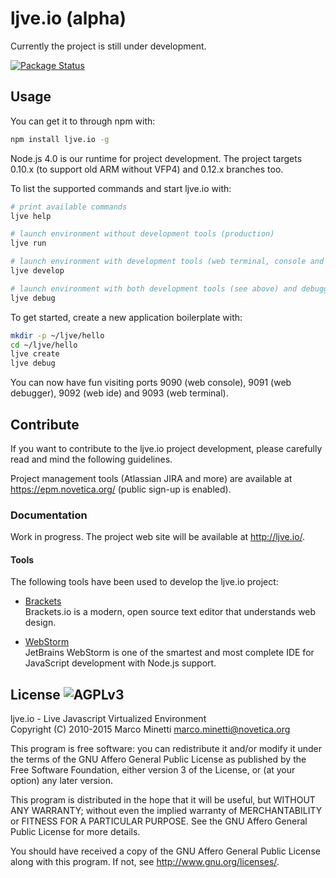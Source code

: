 # ljve.io (alpha)

Currently the project is still under development.

[![Package Status](http://img.shields.io/npm/v/ljve.io.svg?style=flat)](https://www.npmjs.org/package/ljve.io) 



## Usage

You can get it to through npm with:

```bash
npm install ljve.io -g
```

Node.js 4.0 is our runtime for project development. The project targets 0.10.x (to support old ARM without VFP4) and 0.12.x branches too.

To list the supported commands and start ljve.io with:

```bash
# print available commands
ljve help

# launch environment without development tools (production) 
ljve run

# launch environment with development tools (web terminal, console and ide)
ljve develop

# launch environment with both development tools (see above) and debugger (http://localhost:9091/)
ljve debug
```

To get started, create a new application boilerplate with:

```bash
mkdir -p ~/ljve/hello
cd ~/ljve/hello
ljve create
ljve debug
```

You can now have fun visiting ports 9090 (web console), 9091 (web debugger), 9092 (web ide) and 9093 (web terminal).



## Contribute

If you want to contribute to the ljve.io project development, please carefully read and mind the following guidelines.

Project management tools (Atlassian JIRA and more) are available at https://epm.novetica.org/ (public sign-up is enabled).



### Documentation

Work in progress. The project web site will be available at http://ljve.io/.



#### Tools

The following tools have been used to develop the ljve.io project:

  * [Brackets](http://www.brackets.io/)  
  Brackets.io is a modern, open source text editor that understands web design.
  
  * [WebStorm](http://www.jetbrains.com/webstorm/)  
  JetBrains WebStorm is one of the smartest and most complete IDE for JavaScript development with Node.js support.



## License ![AGPLv3](https://raw.githubusercontent.com/ljveio/core/master/LICENSE.AGPL.PNG)

ljve.io - Live Javascript Virtualized Environment  
Copyright (C) 2010-2015 Marco Minetti <marco.minetti@novetica.org>

This program is free software: you can redistribute it and/or modify
it under the terms of the GNU Affero General Public License as published by
the Free Software Foundation, either version 3 of the License, or
(at your option) any later version.  

This program is distributed in the hope that it will be useful,
but WITHOUT ANY WARRANTY; without even the implied warranty of
MERCHANTABILITY or FITNESS FOR A PARTICULAR PURPOSE.  See the
GNU Affero General Public License for more details.  

You should have received a copy of the GNU Affero General Public License
along with this program.  If not, see <http://www.gnu.org/licenses/>.  
